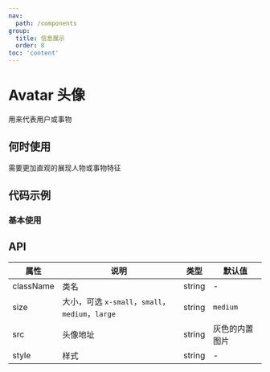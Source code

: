 ```yaml
---
nav:
  path: /components
group:
  title: 信息展示
  order: 8
toc: 'content'
---
```


# Avatar 头像
用来代表用户或事物
## 何时使用
需要更加直观的展现人物或事物特征

## 代码示例
### 基本使用

<code src='pages/Avatar/index'></code>

## API

| 属性 | 说明 | 类型 | 默认值 |
| --- | --- | --- | --- |
| className | 类名 | string | - |
| size | 大小，可选 `x-small`，`small`，`medium`，`large` | string | `medium` |
| src | 头像地址 | string | 灰色的内置图片 |
| style | 样式 | string | - |
